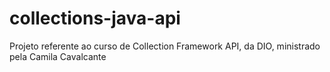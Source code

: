 # collections-java-api
Projeto referente ao curso de Collection Framework API, da DIO, ministrado pela Camila Cavalcante
